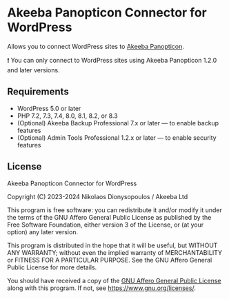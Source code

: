 # Akeeba Panopticon Connector for WordPress

Allows you to connect WordPress sites to [Akeeba Panopticon](https://github.com/akeeba/panopticon).

❗ You can only connect to WordPress sites using Akeeba Panopticon 1.2.0 and later versions.

## Requirements

* WordPress 5.0 or later
* PHP 7.2, 7.3, 7.4, 8.0, 8.1, 8.2, or 8.3
* (Optional) Akeeba Backup Professional 7.x or later — to enable backup features
* (Optional) Admin Tools Professional 1.2.x or later — to enable security features

## License

Akeeba Panopticon Connector for WordPress

Copyright (C) 2023-2024  Nikolaos Dionysopoulos / Akeeba Ltd

This program is free software: you can redistribute it and/or modify it under the terms of the GNU Affero General Public License as published by the Free Software Foundation, either version 3 of the License, or (at your option) any later version.

This program is distributed in the hope that it will be useful, but WITHOUT ANY WARRANTY; without even the implied warranty of MERCHANTABILITY or FITNESS FOR A PARTICULAR PURPOSE.  See the GNU Affero General Public License for more details.

You should have received a copy of the [GNU Affero General Public License](LICENSE.txt) along with this program.  If not, see <https://www.gnu.org/licenses/>.